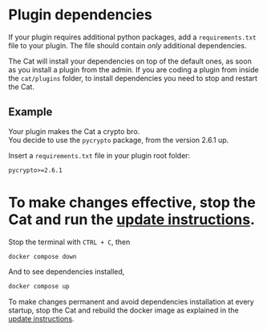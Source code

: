 # Plugin dependencies

If your plugin requires additional python packages, add a `requirements.txt` file to your plugin.
The file should contain *only* additional dependencies.  

The Cat will install your dependencies on top of the default ones, as soon as you install a plugin from the admin.
If you are coding a plugin from inside the `cat/plugins` folder, to install dependencies you need to stop and restart the Cat.

## Example

Your plugin makes the Cat a crypto bro.  
You decide to use the `pycrypto` package, from the version 2.6.1 up.

Insert a `requirements.txt` file in your plugin root folder:

```txt
pycrypto>=2.6.1
```

To make changes effective, stop the Cat and run the [update instructions](../../guides/update-the-core.md).
=======
Stop the terminal with `CTRL + C`, then

```bash
docker compose down
```

And to see dependencies installed,

```bash
docker compose up
```

To make changes permanent and avoid dependencies installation at every startup, stop the Cat and rebuild the docker image as explained in the [update instructions](../getting-started.md#update).